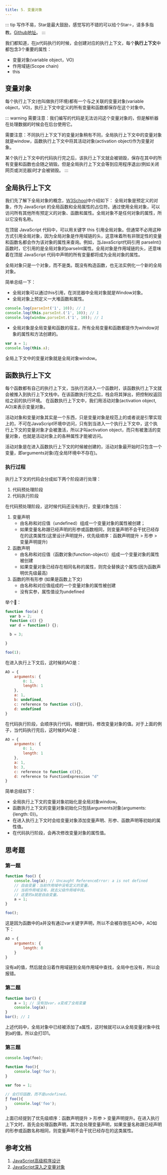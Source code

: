 ```yaml
---
title: 5. 变量对象
---
```

::: tip
写作不易，Star是最大鼓励，感觉写的不错的可以给个Star⭐，请多多指教。[Github地址](https://github.com/liujie2019/VuePress-Blog)。
:::

我们都知道，在js代码执行的时候，会创建对应的执行上下文，每个**执行上下文**中都包含3个重要的属性：
* 变量对象(variable object，VO)
* 作用域链(Scope chain)
* this

## 变量对象
每个执行上下文(也叫做执行环境)都有一个与之关联的变量对象(variable object，VO)，执行上下文中定义的所有变量和函数都保存在这个对象中。

::: warning
需要注意：我们编写的代码是无法访问这个变量对象的，但是解析器在处理数据的时候会在后台使用它。

需要注意：不同执行上下文下的变量对象稍有不同，全局执行上下文中的变量对象就是window，函数执行上下文中将其活动对象(activation object)作为变量对象。

某个执行上下文中的代码执行完之后，该执行上下文就会被销毁，保存在其中的所有变量和函数也会随之销毁。但是全局执行上下文会等到应用程序退出(例如关闭网页或浏览器)时才会被销毁。
:::
## 全局执行上下文
我们先了解下全局对象的概念，[W3School](https://www.w3school.com.cn/jsref/jsref_obj_global.asp)中介绍如下：
全局对象是预定义的对象，作为 JavaScript 的全局函数和全局属性的占位符。通过使用全局对象，可以访问所有其他所有预定义的对象、函数和属性。全局对象不是任何对象的属性，所以它没有名称。

在顶层 JavaScript 代码中，可以用关键字 this 引用全局对象。但通常不必用这种方式引用全局对象，因为全局对象是作用域链的头，这意味着所有非限定性的变量和函数名都会作为该对象的属性来查询。例如，当JavaScript代码引用 parseInt() 函数时，它引用的是全局对象的parseInt属性。全局对象是作用域链的头，还意味着在顶层 JavaScript 代码中声明的所有变量都将成为全局对象的属性。

全局对象只是一个对象，而不是类。既没有构造函数，也无法实例化一个新的全局对象。

简单总结一下：

* 全局对象可以通过this引用，在浏览器中全局对象就是Window对象。
* 全局对象上预定义一大堆函数和属性。
```js
console.log(parseInt('1', 10)); // 1
console.log(this.parseInt.('1', 10)); // 1
console.log(window.parseInt.('1', 10)); // 1
```
* 全局对象是全局变量和函数的宿主，所有全局变量和函数都是作为window对象的属性和方法创建的。
```js
var a = 1;
console.log(this.a);
```

全局上下文中的变量对象就是全局对象window。
## 函数执行上下文
每个函数都有自己的执行上下文，当执行流进入一个函数时，该函数执行上下文就会被推入到执行上下文栈中。在该函数执行完之后，栈会将其弹出，把控制权返回给之前的执行环境。
在函数执行上下文中，我们用活动对象(activation object, AO)来表示变量对象。

活动对象和变量对象其实是一个东西，只是变量对象是规范上的或者说是引擎实现上的，不可在JavaScript环境中访问，只有到当进入一个执行上下文中，这个执行上下文的变量对象才会被激活，所以才叫activation object，而只有被激活的变量对象，也就是活动对象上的各种属性才能被访问。

活动对象是在进入函数执行上下文的时候被创建的，活动对象最开始时只包含一个变量，即arguments对象(在全局环境中不存在)。
### 执行过程
执行上下文的代码会分成如下两个阶段进行处理：

1. 代码预处理阶段
2. 代码执行阶段

在代码预处理阶段，这时候代码还没有执行，变量对象包括：

1. 变量声明
   * 由名称和对应值（undefined）组成一个变量对象的属性被创建；
   * 如果变量名称跟已经声明的形参或函数相同，则变量声明不会干扰已经存在的这类属性(这里设计声明提升，优先级顺序：函数声明提升 > 形参 > 变量声明提升)
2. 函数声明
   * 由名称和对应值（函数对象(function-object)）组成一个变量对象的属性被创建
   * 如果变量对象已经存在相同名称的属性，则完全替换这个属性(因为函数声明优先级最高)
3. 函数的所有形参 (如果是函数上下文)
   * 由名称和对应值组成的一个变量对象的属性被创建
   * 没有实参，属性值设为undefined

举个🌰：
```js
function foo(a) {
  var b = 2;
  function c() {}
  var d = function() {};

  b = 3;

}

foo(1);
```
在进入执行上下文后，这时候的AO是：
```js
AO = {
    arguments: {
        0: 1,
        length: 1
    },
    a: 1,
    b: undefined,
    c: reference to function c(){},
    d: undefined
}
```
在代码执行阶段，会顺序执行代码，根据代码，修改变量对象的值。对于上面的例子，当代码执行完后，这时候的AO是：
```js
AO = {
    arguments: {
        0: 1,
        length: 1
    },
    a: 1,
    b: 3,
    c: reference to function c(){},
    d: reference to FunctionExpression "d"
}
```
简单总结如下：
* 全局执行上下文的变量对象初始化是全局对象window。
* 函数执行上下文的变量对象初始化只包括arguments对象(arguments: {length: 0})。
* 在进入执行上下文时会给变量对象添加变量声明、形参、函数声明等初始的属性值。
* 在代码执行阶段，会再次修改变量对象的属性值。

## 思考题
### 第一题
```js
function foo() {
    console.log(a); // Uncaught ReferenceError: a is not defined
    // 自由变量：当前作用域中没有定义的变量。
    // 当前作用域没有，就去父级作用域中找。
    // 这里的a就是自由变量。
    a = 1;
}

foo();
```
这是因为函数中的a并没有通过var关键字声明，所以不会被存放在AO中，AO如下：
```js
AO = {
    arguments: {
        length: 0
    }
}
```
没有a的值，然后就会沿着作用域链到全局作用域中查找，全局中也没有，所以会报错。
### 第二题
```js
function bar() {
    a = 1; // 没有加var，a变成了全局变量
    console.log(a);
}
bar(); // 1
```
上述代码中，全局对象中已经被添加了a属性，这时候就可以从全局变量对象中找到a的值，所以会打印1。

### 第三题
```js
console.log(foo);

function foo(){
    console.log('foo');
}

var foo = 1;
```
```js
// 会打印函数，而不是undefined。
ƒ foo(){
    console.log('foo');
}
```
上面已经提到了优先级顺序：函数声明提升 > 形参 > 变量声明提升。在进入执行上下文时，首先会处理函数声明，其次会处理变量声明，如果变量名称跟已经声明的形参或函数名称相同，则变量声明不会干扰已经存在的这类属性。

## 参考文档
1. [JavaScript高级程序设计]()
2. [JavaScript深入之变量对象](https://github.com/mqyqingfeng/Blog/issues/5)